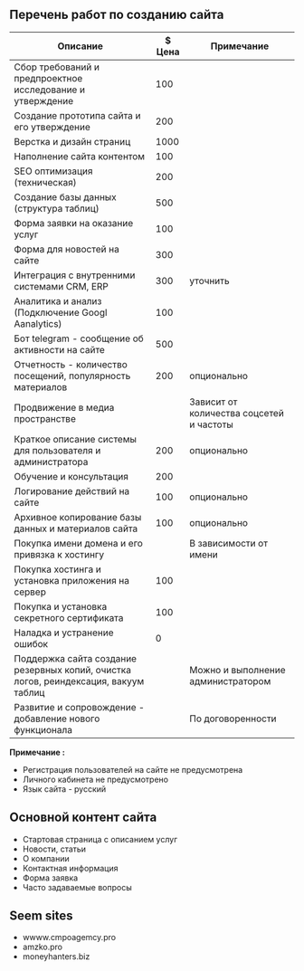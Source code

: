## Перечень работ по созданию сайта

|Описание|$ Цена|Примечание|
|--------|---------|--------|
|Сбор требований и предпроектное исследование и утверждение|100|
|Создание прототипа сайта и его утверждение|200|
|Верстка и дизайн страниц|1000|
|Наполнение сайта контентом|100|
|SЕO оптимизация (техническая)|200|
|Создание базы данных (структура таблиц)|500|
|Форма заявки на оказание услуг|100|
|Форма для новостей на сайте|300|
|Интеграция с внутренними системами CRM, ERP  |300|уточнить
|Аналитика и анализ (Подключение Googl Aanalytics)|100|
|Бот telegram - сообщение об активности на сайте|500|
|Отчетность - количество посещений, популярность материалов |200|опционально
|Продвижение в медиа пространстве ||Зависит от количества соцсетей и частоты 
|Краткое описание системы для пользователя и администратора |200|опционально
|Обучение и консультация |200|
|Логирование действий на сайте|100|опционально
|Архивное копирование базы данных и материалов сайта|100|опционально
|Покупка имени домена и его привязка к хостингу||В зависимости от имени
|Покупка хостинга и установка приложения на сервер|100|
|Покупка и установка секретного сертификата |100|
|Наладка и устранение ошибок |0|
|Поддержка сайта создание резервных копий, очистка логов, реиндексация, вакуум таблиц||Можно и выполнение администратором
|Развитие и сопровождение - добавление нового функционала||По договоренности

**Примечание :**
* Регистрация пользователей на сайте не предусмотрена 
* Личного кабинета не предусмотрено
* Язык сайта - русский


## Основной контент сайта

* Стартовая страница с описанием услуг
* Новости, статьи
* О компании
* Контактная информация 
* Форма заявка 
* Часто задаваемые вопросы


## Seem sites
* wwww.cmpoagemcy.pro
* amzko.pro
* moneyhanters.biz







